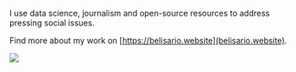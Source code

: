 I use data science, journalism and open-source resources to address pressing social issues. 

Find more about my work on [https://belisario.website](belisario.website).

[![](https://github-readme-stats.vercel.app/api?username=belisards&show_icons=true&theme:transparent)](https://github.com/belisards)
